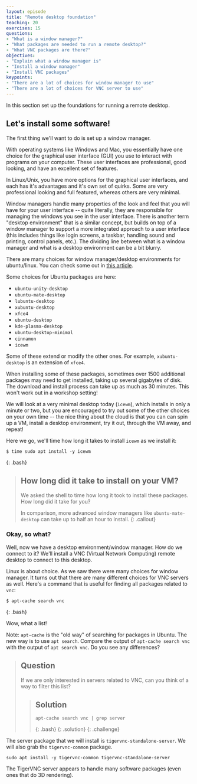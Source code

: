 ```yaml
---
layout: episode
title: "Remote desktop foundation"
teaching: 20
exercises: 15
questions:
- "What is a window manager?"
- "What packages are needed to run a remote desktop?"
- "What VNC packages are there?"
objectives:
- "Explain what a window manager is"
- "Install a window manager"
- "Install VNC packages"
keypoints:
- "There are a lot of choices for window manager to use"
- "There are a lot of choices for VNC server to use"
---
```


In this section set up the foundations for running a remote desktop.

## Let's install some software!

The first thing we'll want to do is set up a window manager.

With operating systems like Windows and Mac, you essentially have one choice for the graphical user interface (GUI) you use to interact with programs on your computer. These user interfaces are professional, good looking, and have an excellent set of features.

In Linux/Unix, you have more options for the graphical user interfaces, and each has it's advantages and it's own set of quirks. Some are very professional looking and full featured, whereas others are very minimal.

Window managers handle many properties of the look and feel that you will have for your user interface -- quite literally, they are responsible for managing the windows you see in the user interface. There is another term "desktop environment" that is a similar concept, but builds on top of a window manager to support a more integrated approach to a user interface (this includes things like login screens, a taskbar, handling sound and printing, control panels, etc.). The dividing line between what is a window manager and what is a desktop environment can be a bit blurry.

There are many choices for window manager/desktop environments for ubuntu/linux. You can check some out in [this article](https://linuxconfig.org/8-best-ubuntu-desktop-environments-18-04-bionic-beaver-linux).

Some choices for Ubuntu packages are here:

* `ubuntu-unity-desktop`
* `ubuntu-mate-desktop`
* `lubuntu-desktop`
* `xubuntu-desktop`
* `xfce4`
* `ubuntu-desktop`
* `kde-plasma-desktop`
* `ubuntu-desktop-minimal`
* `cinnamon`
* `icewm`

Some of these extend or modify the other ones. For example, `xubuntu-desktop` is an extension of `xfce4`.

When installing some of these packages, sometimes over 1500 additional packages may need to get installed, taking up several gigabytes of disk. The download and install process can take up as much as 30 minutes. This won't work out in a workshop setting!

We will look at a very minimal desktop today (`icewm`), which installs in only a minute or two, but you are encouraged to try out some of the other choices on your own time -- the nice thing about the cloud is that you can can spin up a VM, install a desktop environment, try it out, through the VM away, and repeat!

Here we go, we'll time how long it takes to install `icewm` as we install it:


~~~
$ time sudo apt install -y icewm
~~~
{: .bash}

> ## How long did it take to install on your VM?
> We asked the shell to time how long it took to install these
> packages. How long did it take for you?
>
> In comparison, more advanced window managers like `ubuntu-mate-desktop` can
> take up to half an hour to install.
{: .callout}

### Okay, so what?

Well, now we have a desktop environment/window manager. How do we connect to it? We'll install a VNC (Virtual Network Computing) remote desktop to connect to this desktop.

Linux is about choice. As we saw there were many choices for window manager. It turns out that there are many different choices for VNC servers as well. Here's a command that is useful for finding all packages related to `vnc`:

~~~
$ apt-cache search vnc
~~~
{: .bash}

Wow, what a list!

Note: `apt-cache` is the "old way" of searching for packages in Ubuntu. The new way is to use `apt search`. Compare the output of `apt-cache search vnc` with the output of `apt search vnc`. Do you see any differences?

> ## Question
>
> If we are only interested in servers related to VNC, can you think of a way to
> filter this list?
>
> > ## Solution
> >
> > ~~~
> > apt-cache search vnc | grep server
> > ~~~
> > {: .bash}
> {: .solution}
{: .challenge}

The server package that we will install is `tigervnc-standalone-server`. We will also grab the `tigervnc-common` package.

```sudo apt install -y tigervnc-common tigervnc-standalone-server```

The TigerVNC server appears to handle many software packages (even ones that do 3D rendering).

<!--We can checkout some defaults that are configured for our system:

~~~
update-alternatives --get-selections
~~~
{: .bash}

We hopefully see the lines:

~~~
vncserver                      auto     /usr/bin/tigervncserver
~~~
{: .output}

and

~~~
x-session-manager              auto     /usr/bin/icewm-session
~~~
{: .output}

This tells us that `tigervnc` is the default VNC server for our system, and that `icewmw` is the default window manager that will be used in a desktop session.
-->
